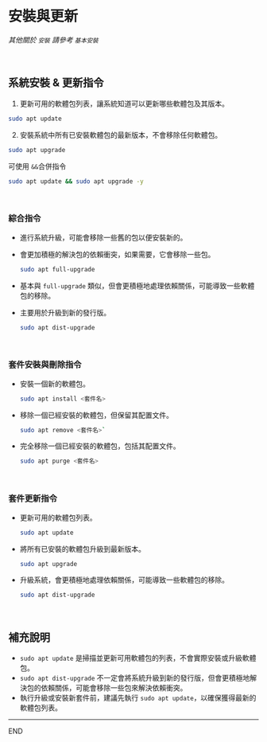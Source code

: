 # 安裝與更新

_其他關於 `安裝` 請參考 `基本安裝`_

<br>

## 系統安裝 & 更新指令

1. 更新可用的軟體包列表，讓系統知道可以更新哪些軟體包及其版本。

  ```bash
  sudo apt update
  ```

2. 安裝系統中所有已安裝軟體包的最新版本，不會移除任何軟體包。

  ```bash
  sudo apt upgrade
  ```

  可使用 `&&`合併指令

  ```bash
  sudo apt update && sudo apt upgrade -y
  ```

<br>

### 綜合指令

- 進行系統升級，可能會移除一些舊的包以便安裝新的。
- 會更加積極的解決包的依賴衝突，如果需要，它會移除一些包。

  ```bash
  sudo apt full-upgrade
  ```
- 基本與 `full-upgrade` 類似，但會更積極地處理依賴關係，可能導致一些軟體包的移除。
- 主要用於升級到新的發行版。

  ```bash
  sudo apt dist-upgrade
  ```

<br>

### 套件安裝與刪除指令

- 安裝一個新的軟體包。

  ```bash
  sudo apt install <套件名>
  ```
- 移除一個已經安裝的軟體包，但保留其配置文件。

  ```bash
  sudo apt remove <套件名>`
  ```
- 完全移除一個已經安裝的軟體包，包括其配置文件。

  ```bash
  sudo apt purge <套件名>
  ```

<br>

### 套件更新指令

- 更新可用的軟體包列表。

  ```bash
  sudo apt update
  ```
- 將所有已安裝的軟體包升級到最新版本。

  ```bash
  sudo apt upgrade
  ```
- 升級系統，會更積極地處理依賴關係，可能導致一些軟體包的移除。

  ```bash
  sudo apt dist-upgrade
  ```

<br>

## 補充說明

- `sudo apt update` 是掃描並更新可用軟體包的列表，不會實際安裝或升級軟體包。
- `sudo apt dist-upgrade` 不一定會將系統升級到新的發行版，但會更積極地解決包的依賴關係，可能會移除一些包來解決依賴衝突。
- 執行升級或安裝新套件前，建議先執行 `sudo apt update`，以確保獲得最新的軟體包列表。

---

END
